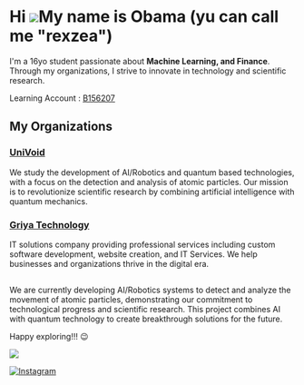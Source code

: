 Hi ![](https://user-images.githubusercontent.com/18350557/176309783-0785949b-9127-417c-8b55-ab5a4333674e.gif)My name is Obama (yu can call me "rexzea")
==============================================================================================================================


I'm a 16yo student passionate about **Machine Learning, and Finance**. Through my organizations, I strive to innovate in technology and scientific research.

Learning Account : [B156207](https://github.com/B156207)




## My Organizations

### [UniVoid](https://github.com/IVerse-VDV)
We study the development of AI/Robotics and quantum based technologies, with a focus on the detection and analysis of atomic particles. Our mission is to revolutionize scientific research by combining artificial intelligence with quantum mechanics.

### [Griya Technology](https://github.com/Griya-Technology)
IT solutions company providing professional services including custom software development, website creation, and IT Services. We help businesses and organizations thrive in the digital era.

## 
We are currently developing AI/Robotics systems to detect and analyze the movement of atomic particles, demonstrating our commitment to technological progress and scientific research. This project combines AI with quantum technology to create breakthrough solutions for the future.

Happy exploring!!! 😉





![](https://github-readme-stats.vercel.app/api/top-langs/?username=rexzea&theme=ambient_gradient&hide_border=false&include_all_commits=true&count_private=false&layout=compact)


[![Instagram](https://img.shields.io/badge/Instagram-%23E4405F.svg?logo=Instagram&logoColor=white)]([https://instagram.com/alzennora](https://www.instagram.com/alzennora/profilecard/?igsh=Ym8wZHFjcWRxaWhx)) 
<!-- Proudly created with GPRM ( https://gprm.itsvg.in ) -->
